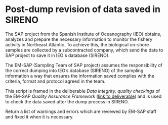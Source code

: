 # Post-dump revision of data saved in SIRENO

The SAP project from the Spanish Institute of Oceanography (IEO) obtains, analyzes and prepare the necessary information to monitor the fishery activity in Northeast Atlantic. To achieve this, the biological on-shore samples are collected by a subcontracted company, which send the data to SAP project to save it in IEO's database (SIRENO).

The EM-SAP (Sampling Team of SAP project) assumes the responsibility of the correct dumping into IEO’s database (SIRENO) of the sampling information a way that ensures the information saved complies with the criteria, format and protocol agreed in the team.

This script is framed in the deliberable _Data integrity, quality checkings_ of the EM-SAP _Quality Assurance Framework_ ([link to deliverable](http://www.proyectosap.es/index.php/documentacion-publica/send/323-quality-assurance-framework/2092-qaf-emsap-dataintegrityqualitycheckings-v1-0-0-may2019)) and is used to check the data saved after the dump process in SIRENO.

Return a list of warnings and errors which are reviewed by EM-SAP staff and fixed it when it is necessary.
